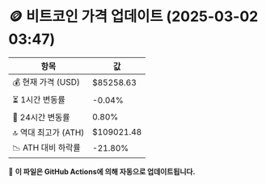# 🪙 비트코인 가격 업데이트 (2025-03-02 03:47)

| 항목                | 값 |
|--------------------|----------------|
| 💰 현재 가격 (USD) | $85258.63 |
| ⏳ 1시간 변동률    | -0.04% |
| 📆 24시간 변동률   | 0.80% |
| 🔝 역대 최고가 (ATH) | $109021.48 |
| 📉 ATH 대비 하락률 | -21.80% |

🔄 **이 파일은 GitHub Actions에 의해 자동으로 업데이트됩니다.**
